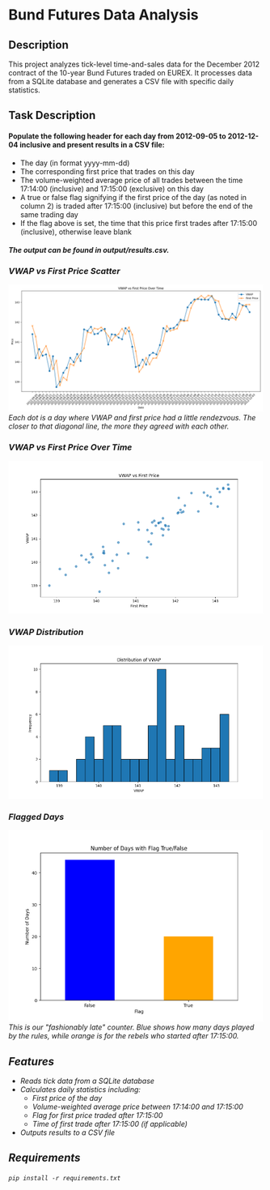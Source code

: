 # Bund Futures Data Analysis

## Description
This project analyzes tick-level time-and-sales data for the December 2012 contract of the 10-year Bund Futures traded on EUREX. It processes data from a SQLite database and generates a CSV file with specific daily statistics.

## Task Description
#### Populate the following header for each day from 2012-09-05 to 2012-12-04 inclusive and present results in a CSV file:
- The day (in format yyyy-mm-dd)
- The corresponding first price that trades on this day
- The volume-weighted average price of all trades between the time 17:14:00 (inclusive) and 17:15:00 (exclusive) on this day
- A true or false flag signifying if the first price of the day (as noted in column 2) is traded after 17:15:00 (inclusive) but before the end of the same trading day
- If the flag above is set, the time that this price first trades after 17:15:00 (inclusive), otherwise leave blank
#### <I>The output can be found in output/results.csv.<I>


### VWAP vs First Price Scatter
![VWAP vs First Price Scatter](output/plot_vwap_vs_first_price.png)
Each dot is a day where VWAP and first price had a little rendezvous. The closer to that diagonal line, the more they agreed with each other.

### VWAP vs First Price Over Time
![VWAP vs First Price](output/VWAP_vs_first_price.png)

### VWAP Distribution
![VWAP Histogram](output/VWAP_histogram.png)

### Flagged Days
![Flagged Days Plot](output/Flagged_days_plot.png)
<br>This is our "fashionably late" counter. Blue shows how many days played by the rules, while orange is for the rebels who started after 17:15:00.

## Features
- Reads tick data from a SQLite database
- Calculates daily statistics including:
  - First price of the day
  - Volume-weighted average price between 17:14:00 and 17:15:00
  - Flag for first price traded after 17:15:00
  - Time of first trade after 17:15:00 (if applicable)
- Outputs results to a CSV file

## Requirements
`pip install -r requirements.txt`
